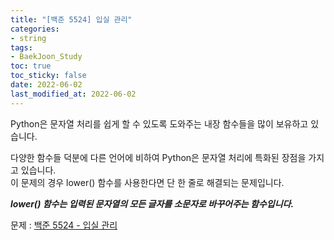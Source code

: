 ```yaml
---
title: "[백준 5524] 입실 관리"
categories: 
- string
tags:
- BaekJoon_Study
toc: true
toc_sticky: false
date: 2022-06-02
last_modified_at: 2022-06-02
---
```


Python은 문자열 처리를 쉽게 할 수 있도록 도와주는 내장 함수들을 많이 보유하고 있습니다.

다양한 함수들 덕분에 다른 언어에 비하여 Python은 문자열 처리에 특화된 장점을 가지고 있습니다.  
이 문제의 경우 lower() 함수를 사용한다면 단 한 줄로 해결되는 문제입니다.

**_lower() 함수는 입력된 문자열의 모든 글자를 소문자로 바꾸어주는 함수입니다._**

문제 : [백준 5524 - 입실 관리](https://www.acmicpc.net/problem/5524)

<script src="https://gist.github.com/Ryumaker/ae65f4e404d70d237e8863e9fd53e1d4.js"></script>


